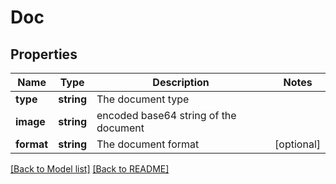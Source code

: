 # Doc

## Properties
Name | Type | Description | Notes
------------ | ------------- | ------------- | -------------
**type** | **string** | The document type | 
**image** | **string** | encoded base64 string of the document | 
**format** | **string** | The document format | [optional] 

[[Back to Model list]](../README.md#documentation-for-models) [[Back to README]](../README.md)

